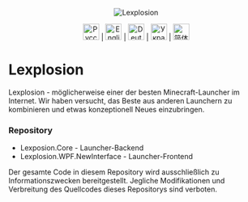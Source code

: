 
<p align="center">
<img alt="Lexplosion" src="https://github-production-user-asset-6210df.s3.amazonaws.com/114292165/435199190-714f3798-be6c-4d07-9c92-441467fc4f64.png?X-Amz-Algorithm=AWS4-HMAC-SHA256&X-Amz-Credential=AKIAVCODYLSA53PQK4ZA%2F20250420%2Fus-east-1%2Fs3%2Faws4_request&X-Amz-Date=20250420T144539Z&X-Amz-Expires=300&X-Amz-Signature=e387133fe3c09aa17e6391f7b36c58d9aaf4f71cb2b57a5502a6b136466b9fc6&X-Amz-SignedHeaders=host" />
</p>

<p align="center">
  <a href="../README.md"><img src="https://upload.wikimedia.org/wikipedia/en/thumb/f/f3/Flag_of_Russia.svg/32px-Flag_of_Russia.svg.png" alt="Русский" width="32"/></a> |
  <a href="README-en.md"><img src="https://upload.wikimedia.org/wikipedia/en/thumb/a/ae/Flag_of_the_United_Kingdom.svg/32px-Flag_of_the_United_Kingdom.svg.png" alt="English" width="32"/></a> |
  <img src="https://upload.wikimedia.org/wikipedia/en/thumb/b/ba/Flag_of_Germany.svg/32px-Flag_of_Germany.svg.png" alt="Deutsch" width="32"/> |
  <a href="README-ua.md"><img src="https://upload.wikimedia.org/wikipedia/commons/thumb/4/49/Flag_of_Ukraine.svg/32px-Flag_of_Ukraine.svg.png" alt="Українська" width="32"/></a> |
  <a href="README-zh-CH.md"><img src="https://upload.wikimedia.org/wikipedia/commons/thumb/f/fa/Flag_of_the_People%27s_Republic_of_China.svg/32px-Flag_of_the_People%27s_Republic_of_China.svg.png" alt="简体中文" width="32"/></a>
</p>

# Lexplosion

Lexplosion - möglicherweise einer der besten Minecraft-Launcher im Internet. Wir haben versucht, das Beste aus anderen Launchern zu kombinieren und etwas konzeptionell Neues einzubringen.

### Repository
- Lexposion.Core - Launcher-Backend
- Lexplosion.WPF.NewInterface - Launcher-Frontend

Der gesamte Code in diesem Repository wird ausschließlich zu Informationszwecken bereitgestellt.
Jegliche Modifikationen und Verbreitung des Quellcodes dieses Repositorys sind verboten.
